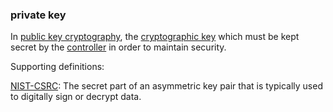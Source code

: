 ### private key

<p class="c8"><span>In </span><span class="c2"><a class="c3" href="#h.jhvr6rbo5z3q">public key cryptography</a></span><span>, the </span><span class="c2"><a class="c3" href="#h.53rzpn1yn6q7">cryptographic key</a></span><span>&nbsp;which must be kept secret by the </span><span class="c2"><a class="c3" href="#h.gemoqe2m303z">controller</a></span><span class="c0">&nbsp;in order to maintain security.</span></p><p class="c8"><span class="c0">Supporting definitions:</span></p><p class="c8"><span class="c2"><a class="c3" href="https://www.google.com/url?q=https://csrc.nist.gov/glossary/term/private_key&amp;sa=D&amp;source=editors&amp;ust=1706779842784499&amp;usg=AOvVaw0UJQ8TpG-7UOpCdGgwvYuV">NIST-CSRC</a></span><span class="c0">: The secret part of an asymmetric key pair that is typically used to digitally sign or decrypt data.</span></p>